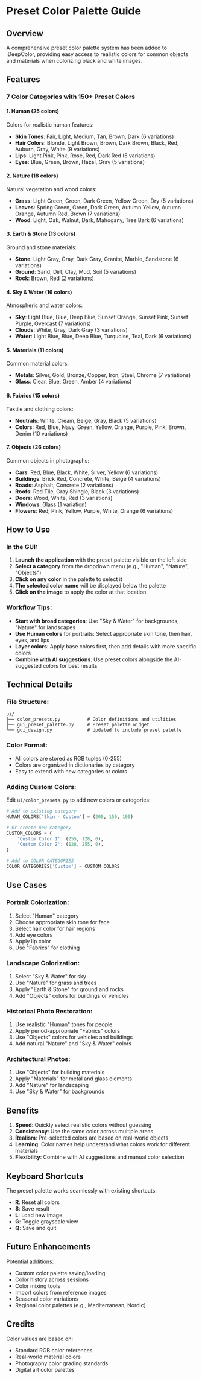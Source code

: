 # Preset Color Palette Guide

## Overview
A comprehensive preset color palette system has been added to iDeepColor, providing easy access to realistic colors for common objects and materials when colorizing black and white images.

## Features

### 7 Color Categories with 150+ Preset Colors

#### 1. **Human** (25 colors)
Colors for realistic human features:
- **Skin Tones**: Fair, Light, Medium, Tan, Brown, Dark (6 variations)
- **Hair Colors**: Blonde, Light Brown, Brown, Dark Brown, Black, Red, Auburn, Gray, White (9 variations)
- **Lips**: Light Pink, Pink, Rose, Red, Dark Red (5 variations)
- **Eyes**: Blue, Green, Brown, Hazel, Gray (5 variations)

#### 2. **Nature** (18 colors)
Natural vegetation and wood colors:
- **Grass**: Light Green, Green, Dark Green, Yellow Green, Dry (5 variations)
- **Leaves**: Spring Green, Green, Dark Green, Autumn Yellow, Autumn Orange, Autumn Red, Brown (7 variations)
- **Wood**: Light, Oak, Walnut, Dark, Mahogany, Tree Bark (6 variations)

#### 3. **Earth & Stone** (13 colors)
Ground and stone materials:
- **Stone**: Light Gray, Gray, Dark Gray, Granite, Marble, Sandstone (6 variations)
- **Ground**: Sand, Dirt, Clay, Mud, Soil (5 variations)
- **Rock**: Brown, Red (2 variations)

#### 4. **Sky & Water** (16 colors)
Atmospheric and water colors:
- **Sky**: Light Blue, Blue, Deep Blue, Sunset Orange, Sunset Pink, Sunset Purple, Overcast (7 variations)
- **Clouds**: White, Gray, Dark Gray (3 variations)
- **Water**: Light Blue, Blue, Deep Blue, Turquoise, Teal, Dark (6 variations)

#### 5. **Materials** (11 colors)
Common material colors:
- **Metals**: Silver, Gold, Bronze, Copper, Iron, Steel, Chrome (7 variations)
- **Glass**: Clear, Blue, Green, Amber (4 variations)

#### 6. **Fabrics** (15 colors)
Textile and clothing colors:
- **Neutrals**: White, Cream, Beige, Gray, Black (5 variations)
- **Colors**: Red, Blue, Navy, Green, Yellow, Orange, Purple, Pink, Brown, Denim (10 variations)

#### 7. **Objects** (26 colors)
Common objects in photographs:
- **Cars**: Red, Blue, Black, White, Silver, Yellow (6 variations)
- **Buildings**: Brick Red, Concrete, White, Beige (4 variations)
- **Roads**: Asphalt, Concrete (2 variations)
- **Roofs**: Red Tile, Gray Shingle, Black (3 variations)
- **Doors**: Wood, White, Red (3 variations)
- **Windows**: Glass (1 variation)
- **Flowers**: Red, Pink, Yellow, Purple, White, Orange (6 variations)

## How to Use

### In the GUI:
1. **Launch the application** with the preset palette visible on the left side
2. **Select a category** from the dropdown menu (e.g., "Human", "Nature", "Objects")
3. **Click on any color** in the palette to select it
4. **The selected color name** will be displayed below the palette
5. **Click on the image** to apply the color at that location

### Workflow Tips:
- **Start with broad categories**: Use "Sky & Water" for backgrounds, "Nature" for landscapes
- **Use Human colors** for portraits: Select appropriate skin tone, then hair, eyes, and lips
- **Layer colors**: Apply base colors first, then add details with more specific colors
- **Combine with AI suggestions**: Use preset colors alongside the AI-suggested colors for best results

## Technical Details

### File Structure:
```
ui/
├── color_presets.py          # Color definitions and utilities
├── gui_preset_palette.py     # Preset palette widget
└── gui_design.py             # Updated to include preset palette
```

### Color Format:
- All colors are stored as RGB tuples (0-255)
- Colors are organized in dictionaries by category
- Easy to extend with new categories or colors

### Adding Custom Colors:
Edit `ui/color_presets.py` to add new colors or categories:

```python
# Add to existing category
HUMAN_COLORS['Skin - Custom'] = (200, 150, 100)

# Or create new category
CUSTOM_COLORS = {
    'Custom Color 1': (255, 128, 0),
    'Custom Color 2': (128, 255, 0),
}

# Add to COLOR_CATEGORIES
COLOR_CATEGORIES['Custom'] = CUSTOM_COLORS
```

## Use Cases

### Portrait Colorization:
1. Select "Human" category
2. Choose appropriate skin tone for face
3. Select hair color for hair regions
4. Add eye colors
5. Apply lip color
6. Use "Fabrics" for clothing

### Landscape Colorization:
1. Select "Sky & Water" for sky
2. Use "Nature" for grass and trees
3. Apply "Earth & Stone" for ground and rocks
4. Add "Objects" colors for buildings or vehicles

### Historical Photo Restoration:
1. Use realistic "Human" tones for people
2. Apply period-appropriate "Fabrics" colors
3. Use "Objects" colors for vehicles and buildings
4. Add natural "Nature" and "Sky & Water" colors

### Architectural Photos:
1. Use "Objects" for building materials
2. Apply "Materials" for metal and glass elements
3. Add "Nature" for landscaping
4. Use "Sky & Water" for backgrounds

## Benefits

1. **Speed**: Quickly select realistic colors without guessing
2. **Consistency**: Use the same color across multiple areas
3. **Realism**: Pre-selected colors are based on real-world objects
4. **Learning**: Color names help understand what colors work for different materials
5. **Flexibility**: Combine with AI suggestions and manual color selection

## Keyboard Shortcuts

The preset palette works seamlessly with existing shortcuts:
- **R**: Reset all colors
- **S**: Save result
- **L**: Load new image
- **G**: Toggle grayscale view
- **Q**: Save and quit

## Future Enhancements

Potential additions:
- Custom color palette saving/loading
- Color history across sessions
- Color mixing tools
- Import colors from reference images
- Seasonal color variations
- Regional color palettes (e.g., Mediterranean, Nordic)

## Credits

Color values are based on:
- Standard RGB color references
- Real-world material colors
- Photography color grading standards
- Digital art color palettes
